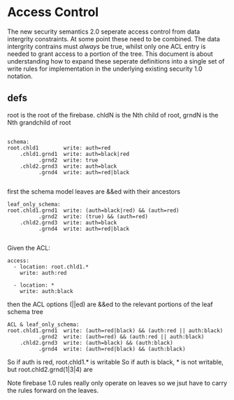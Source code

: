 # Access Control 

The new security semantics 2.0 seperate access control from data intergrity constraints. At some point these need to be combined. The data intergrity contrains must *always* be true, whilst only one ACL entry is needed to grant access to a portion of the tree. This document is about understanding how to expand these seperate definitions into a single set of write rules for implementation in the underlying existing security 1.0 notation.

## defs

root is the root of the firebase. chldN is the Nth child of root, grndN is the Nth grandchild of root

## 

```
schema:
root.chld1        write: auth=red
    .chld1.grnd1  write: auth=black|red
          .grnd2  write: true
    .chld2.grnd3  write: auth=black
          .grnd4  write: auth=red|black
          
```

first the schema model leaves are &&ed with their ancestors

```
leaf_only_schema:
root.chld1.grnd1  write: (auth=black|red) && (auth=red)
          .grnd2  write: (true) && (auth=red)
    .chld2.grnd3  write: auth=black
          .grnd4  write: auth=red|black
          
```

Given the ACL:

```
access:
  - location: root.chld1.*
    write: auth:red

  - location: *
    write: auth:black
```

then the ACL options (||ed) are &&ed to the relevant portions of the leaf schema tree

```
ACL & leaf_only_schema:
root.chld1.grnd1  write: (auth=red|black) && (auth:red || auth:black)
          .grnd2  write: (auth=red) && (auth:red || auth:black)
    .chld2.grnd3  write: (auth=black) && (auth:black)
          .grnd4  write: (auth=red|black) && (auth:black)
```  

So if auth is red, root.chld1.\* is writable
So if auth is black, \* is not writable, but root.chld2.grnd(1|3|4) are 
    

Note firebase 1.0 rules really only operate on leaves so we jsut have to carry the rules forward on the leaves.
